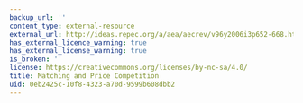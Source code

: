 ```yaml
---
backup_url: ''
content_type: external-resource
external_url: http://ideas.repec.org/a/aea/aecrev/v96y2006i3p652-668.html
has_external_licence_warning: true
has_external_license_warning: true
is_broken: ''
license: https://creativecommons.org/licenses/by-nc-sa/4.0/
title: Matching and Price Competition
uid: 0eb2425c-10f8-4323-a70d-9599b608dbb2
---
```

